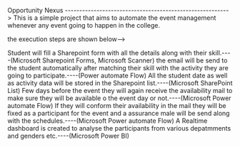Opportunity Nexus --------------------------------------------------------->
This is a simple project that aims to automate the event management whenever any event going to happen in the college.

the execution steps are shown below-->

Student will fill a Sharepoint form with all the details along with their skill.----(Microsoft Sharepoint Forms, Microsoft Scanner)
the email will be send to the student automatically after matching their skill with the activity they are going to participate.----(Power automate Flow)
All the student date as well as activity data will be stored in the Sharepoint list.----(Microsoft SharePoint List)
Few days before the event they will again receive the availability mail to make sure they will be available o the event day or not.----(Microsoft Power automate Flow)
If they will conform their availability in the mail they will be fixed as a participant for the event and a assurance male will be send along with the schedules.----(Microsoft Power automate Flow)
A Realtime dashboard is created to analyse the participants from various depatmments and genders etc.----(Microsoft Power BI)
